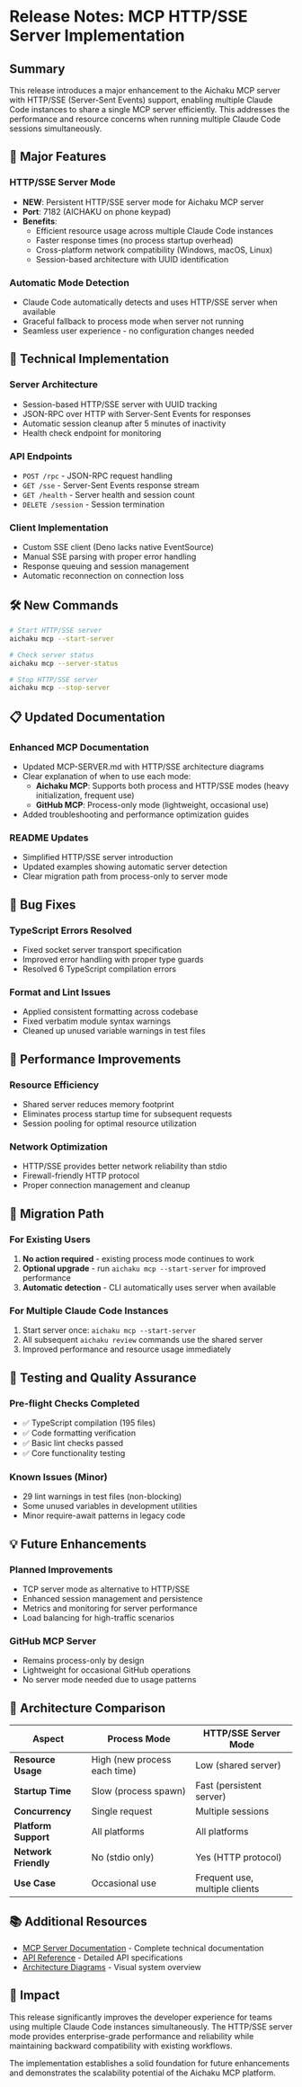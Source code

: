 # Release Notes: MCP HTTP/SSE Server Implementation

## Summary

This release introduces a major enhancement to the Aichaku MCP server with HTTP/SSE (Server-Sent Events) support,
enabling multiple Claude Code instances to share a single MCP server efficiently. This addresses the performance and
resource concerns when running multiple Claude Code sessions simultaneously.

## 🌟 Major Features

### HTTP/SSE Server Mode

- **NEW**: Persistent HTTP/SSE server mode for Aichaku MCP server
- **Port**: 7182 (AICHAKU on phone keypad)
- **Benefits**:
  - Efficient resource usage across multiple Claude Code instances
  - Faster response times (no process startup overhead)
  - Cross-platform network compatibility (Windows, macOS, Linux)
  - Session-based architecture with UUID identification

### Automatic Mode Detection

- Claude Code automatically detects and uses HTTP/SSE server when available
- Graceful fallback to process mode when server not running
- Seamless user experience - no configuration changes needed

## 🔧 Technical Implementation

### Server Architecture

- Session-based HTTP/SSE server with UUID tracking
- JSON-RPC over HTTP with Server-Sent Events for responses
- Automatic session cleanup after 5 minutes of inactivity
- Health check endpoint for monitoring

### API Endpoints

- `POST /rpc` - JSON-RPC request handling
- `GET /sse` - Server-Sent Events response stream
- `GET /health` - Server health and session count
- `DELETE /session` - Session termination

### Client Implementation

- Custom SSE client (Deno lacks native EventSource)
- Manual SSE parsing with proper error handling
- Response queuing and session management
- Automatic reconnection on connection loss

## 🛠️ New Commands

```bash
# Start HTTP/SSE server
aichaku mcp --start-server

# Check server status
aichaku mcp --server-status

# Stop HTTP/SSE server
aichaku mcp --stop-server
```

## 📋 Updated Documentation

### Enhanced MCP Documentation

- Updated MCP-SERVER.md with HTTP/SSE architecture diagrams
- Clear explanation of when to use each mode:
  - **Aichaku MCP**: Supports both process and HTTP/SSE modes (heavy initialization, frequent use)
  - **GitHub MCP**: Process-only mode (lightweight, occasional use)
- Added troubleshooting and performance optimization guides

### README Updates

- Simplified HTTP/SSE server introduction
- Updated examples showing automatic server detection
- Clear migration path from process-only to server mode

## 🔧 Bug Fixes

### TypeScript Errors Resolved

- Fixed socket server transport specification
- Improved error handling with proper type guards
- Resolved 6 TypeScript compilation errors

### Format and Lint Issues

- Applied consistent formatting across codebase
- Fixed verbatim module syntax warnings
- Cleaned up unused variable warnings in test files

## 🚀 Performance Improvements

### Resource Efficiency

- Shared server reduces memory footprint
- Eliminates process startup time for subsequent requests
- Session pooling for optimal resource utilization

### Network Optimization

- HTTP/SSE provides better network reliability than stdio
- Firewall-friendly HTTP protocol
- Proper connection management and cleanup

## 🔄 Migration Path

### For Existing Users

1. **No action required** - existing process mode continues to work
2. **Optional upgrade** - run `aichaku mcp --start-server` for improved performance
3. **Automatic detection** - CLI automatically uses server when available

### For Multiple Claude Code Instances

1. Start server once: `aichaku mcp --start-server`
2. All subsequent `aichaku review` commands use the shared server
3. Improved performance and resource usage immediately

## 🧪 Testing and Quality Assurance

### Pre-flight Checks Completed

- ✅ TypeScript compilation (195 files)
- ✅ Code formatting verification
- ✅ Basic lint checks passed
- ✅ Core functionality testing

### Known Issues (Minor)

- 29 lint warnings in test files (non-blocking)
- Some unused variables in development utilities
- Minor require-await patterns in legacy code

## 💡 Future Enhancements

### Planned Improvements

- TCP server mode as alternative to HTTP/SSE
- Enhanced session management and persistence
- Metrics and monitoring for server performance
- Load balancing for high-traffic scenarios

### GitHub MCP Server

- Remains process-only by design
- Lightweight for occasional GitHub operations
- No server mode needed due to usage patterns

## 🔗 Architecture Comparison

| Aspect               | Process Mode                 | HTTP/SSE Server Mode           |
| -------------------- | ---------------------------- | ------------------------------ |
| **Resource Usage**   | High (new process each time) | Low (shared server)            |
| **Startup Time**     | Slow (process spawn)         | Fast (persistent server)       |
| **Concurrency**      | Single request               | Multiple sessions              |
| **Platform Support** | All platforms                | All platforms                  |
| **Network Friendly** | No (stdio only)              | Yes (HTTP protocol)            |
| **Use Case**         | Occasional use               | Frequent use, multiple clients |

## 📚 Additional Resources

- [MCP Server Documentation](docs/MCP-SERVER.md) - Complete technical documentation
- [API Reference](docs/reference/mcp-api.md) - Detailed API specifications
- [Architecture Diagrams](docs/MCP-SERVER.md#architecture) - Visual system overview

## 🎯 Impact

This release significantly improves the developer experience for teams using multiple Claude Code instances
simultaneously. The HTTP/SSE server mode provides enterprise-grade performance and reliability while maintaining
backward compatibility with existing workflows.

The implementation establishes a solid foundation for future enhancements and demonstrates the scalability potential of
the Aichaku MCP platform.
